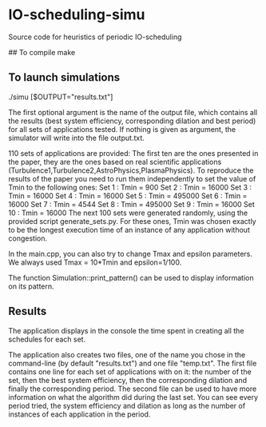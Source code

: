 # IO-scheduling-simu
Source code for heuristics of periodic IO-scheduling

## To compile
make

## To launch simulations
./simu [$OUTPUT="results.txt"]

The first optional argument is the name of the output file, which contains all the results (best system efficiency, corresponding dilation and best period)
for all sets of applications tested. If nothing is given as argument, the
simulator will write into the file output.txt.

110 sets of applications are provided:
	The first ten are the ones presented in the paper, they are the ones based on real scientific applications (Turbulence1,Turbulence2,AstroPhysics,PlasmaPhysics). To reproduce the results of the paper you need to run them independently to set the value of Tmin to the following ones:
		Set 1 : Tmin = 900
		Set 2 : Tmin = 16000
		Set 3 : Tmin = 16000
		Set 4 : Tmin = 16000
		Set 5 : Tmin = 495000
		Set 6 : Tmin = 16000
		Set 7 : Tmin = 4544
		Set 8 : Tmin = 495000
		Set 9 : Tmin = 16000
		Set 10 : Tmin = 16000
	The next 100 sets were generated randomly, using the provided script generate_sets.py. For these ones, Tmin was chosen exactly to be the longest execution time of an instance of any application without congestion.

In the main.cpp, you can also try to change Tmax and epsilon parameters. We always used Tmax = 10*Tmin and epsilon=1/100.

The function Simulation::print_pattern() can be used to display information on its pattern.

## Results

The application displays in the console the time spent in creating all the schedules for each set.

The application also creates two files, one of the name you chose in the command-line (by default "results.txt") and one file "temp.txt".
The first file contains one line for each set of applications with on it: the number of the set, then the best system efficiency, then the corresponding dilation and finally the corresponding period.
The second file can be used to have more information on what the algorithm did during the last set. You can see every period tried, the system efficiency and dilation as long as the number of instances of each application in the period.
